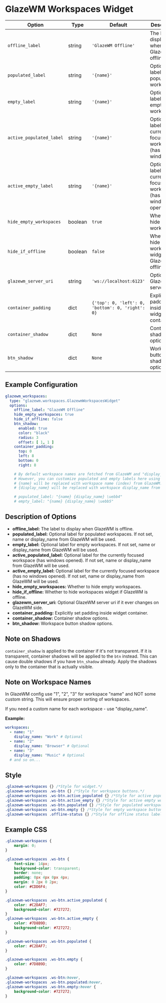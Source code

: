 # GlazeWM Workspaces Widget
| Option                   | Type    | Default                                          | Description                                                                 |
|--------------------------|---------|--------------------------------------------------|-----------------------------------------------------------------------------|
| `offline_label`          | string  | `'GlazeWM Offline'`                              | The label to display when GlazeWM is offline.                               |
| `populated_label`        | string  | `'{name}'`                                       | Optional label for populated workspaces.                                    |
| `empty_label`            | string  | `'{name}'`                                       | Optional label for empty workspaces.                                        |
| `active_populated_label` | string  | `'{name}'`                                       | Optional label for the currently focused workspace (has opened windows).    |
| `active_empty_label`     | string  | `'{name}'`                                       | Optional label for the currently focused workspace (has no windows opened). |
| `hide_empty_workspaces`  | boolean | `true`                                           | Whether to hide empty workspaces.                                           |
| `hide_if_offline`        | boolean | `false`                                          | Whether to hide workspaces widget if GlazeWM is offline.                    |
| `glazewm_server_uri`     | string  | `'ws://localhost:6123'`                          | Optional GlazeWM server uri.                                                |
| `container_padding`      | dict    | `{'top': 0, 'left': 0, 'bottom': 0, 'right': 0}` | Explicitly set padding inside widget container.                             |
| `container_shadow`       | dict    | `None`                                           | Container shadow options.                                                   |
| `btn_shadow`             | dict    | `None`                                           | Workspace button shadow options.                                            |

## Example Configuration

```yaml
glazewm_workspaces:
  type: "glazewm.workspaces.GlazewmWorkspacesWidget"
  options:
    offline_label: "GlazeWM Offline"
    hide_empty_workspaces: true
    hide_if_offline: false
    btn_shadow:
      enabled: true
      color: "black"
      radius: 3
      offset: [ 1, 1 ]
    container_padding: 
      top: 0
      left: 8
      bottom: 0
      right: 8

    # By default workspace names are fetched from GlazeWM and "display_name" option takes priority over "name".
    # However, you can customize populated and empty labels here using {name} and {display_name} placeholders if needed.
    # {name} will be replaced with workspace name (index) from GlazeWM.
    # {display_name} will be replaced with workspace display_name from GlazeWM.

    # populated_label: "{name} {display_name} \uebb4"
    # empty_label: "{name} {display_name} \uebb5"
```

## Description of Options
- **offline_label:** The label to display when GlazeWM is offline.
- **populated_label:** Optional label for populated workspaces. If not set, name or display_name from GlazeWM will be used.
- **empty_label:** Optional label for empty workspaces. If not set, name or display_name from GlazeWM will be used.
- **active_populated_label:** Optional label for the currently focused workspace (has windows opened). If not set, name or display_name from GlazeWM will be used.
- **active_empty_label:** Optional label for the currently focused workspace (has no windows opened). If not set, name or display_name from GlazeWM will be used.
- **hide_empty_workspaces:** Whether to hide empty workspaces.
- **hide_if_offline:** Whether to hide workspaces widget if GlazeWM is offline.
- **glazewm_server_uri:** Optional GlazeWM server uri if it ever changes on GlazeWM side.
- **container_padding:** Explicitly set padding inside widget container.
- **container_shadow:** Container shadow options.
- **btn_shadow:** Workspace button shadow options.

## Note on Shadows
`container_shadow` is applied to the container if it's not transparent.
If it is transparent, container shadows will be applied to the `btn` instead.
This can cause double shadows if you have `btn_shadow` already.
Apply the shadows only to the container that is actually visible.

## Note on Workspace Names
In GlazeWM config use "1", "2", "3" for workspace "name" and NOT some custom string. This will ensure proper sorting of workspaces.

If you need a custom name for each workspace - use "display_name".

**Example:**

```yaml
workspaces:
  - name: "1"
    display_name: "Work" # Optional
  - name: "2"
    display_name: "Browser" # Optional
  - name: "3"
    display_name: "Music" # Optional
  # and so on...
```

## Style
```css
.glazewm-workspaces {} /*Style for widget.*/
.glazewm-workspaces .ws-btn {} /*Style for workspace buttons.*/
.glazewm-workspaces .ws-btn.active_populated {} /*Style for active populated workspace button.*/
.glazewm-workspaces .ws-btn.active_empty {} /*Style for active empty workspace button.*/
.glazewm-workspaces .ws-btn.populated {} /*Style for populated workspace button.*/
.glazewm-workspaces .ws-btn.empty {} /*Style for empty workspace button.*/
.glazewm-workspaces .offline-status {} /*Style for offline status label.*/
```

## Example CSS
```css
.glazewm-workspaces {
    margin: 0;
}

.glazewm-workspaces .ws-btn {
    font-size: 14px;
    background-color: transparent;
    border: none;
    padding: 0px 4px 0px 4px;
    margin: 0 2px 0 2px;
    color: #CDD6F4;
}

.glazewm-workspaces .ws-btn.active_populated {
    color: #C2DAF7;
    background-color: #727272;
}
.glazewm-workspaces .ws-btn.active_empty {
    color: #7D8B9D;
    background-color: #727272;
}

.glazewm-workspaces .ws-btn.populated {
    color: #C2DAF7;
}

.glazewm-workspaces .ws-btn.empty {
    color: #7D8B9D;
}

.glazewm-workspaces .ws-btn:hover,
.glazewm-workspaces .ws-btn.populated:hover,
.glazewm-workspaces .ws-btn.empty:hover {
    background-color: #727272;
}
```
